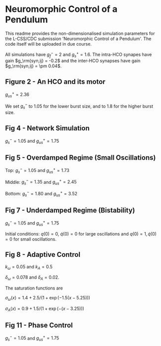 # Neuromorphic Control of a Pendulum

This readme provides the non-dimensionalised simulation parameters for the L-CSS/CDC submission 'Neuromorphic Control of a Pendulum'. The code itself will be uploaded in due course.

All simulations have $g_f^- = 2$ and $g_s^+ = 1.6$. The intra-HCO synapes have gain $g_\rm{syn,ij} = -0.2$ and the inter-HCO synapses have gain $g_\rm{syn,ij} = \pm 0.04$.

## Figure 2 - An HCO and its motor

$g_{us}^+ = 2.36$

We set $g_s^-$ to 1.05 for the lower burst size, and to 1.8 for the higher burst size.

## Fig 4 - Network Simulation

$g_s^- = 1.05$ and $g_{us}^+ = 1.75$

## Fig 5 - Overdamped Regime (Small Oscillations)

Top:       $g_s^- = 1.05$ and $g_{us}^+ = 1.73$

Middle:  $g_s^- = 1.35$ and $g_{us}^+ = 2.45$

Bottom: $g_s^- = 1.80$ and $g_{us}^+ = 3.52$

## Fig 7 - Underdamped Regime (Bistability)

 $g_s^- = 1.05$ and $g_{us}^+ = 1.75$

Initial conditions: $q(0) = 0$, $\dot{q}(0) = 0$ for large oscillations and $q(0) = 1, \dot{q}(0) = 0$ for small oscillations.

## Fig 8 - Adaptive Control

$k_\omega = 0.05$ and $k_A = 0.5$

$\delta_\omega = 0.078$ and $\delta_A = 0.02$.

The saturation functions are

$\sigma_\omega(x) = 1.4 + 2.5/(1+\exp(-1.5(x-5.25)))$

$\sigma_A(x) = 0.9 + 1.5/(1+\exp(-(x-3.25)))$

## Fig 11 - Phase Control

 $g_s^- = 1.05$ and $g_{us}^+ = 1.75$

